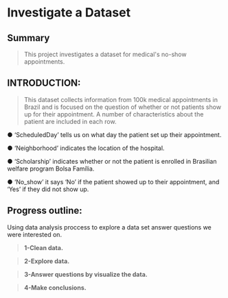 # Investigate a Dataset

## Summary

> This project investigates a dataset for medical's no-show appointments.

## INTRODUCTION:

> This dataset collects information from 100k medical appointments in Brazil and is focused on the question of whether or not patients show up for their appointment. A number of characteristics about the patient are included in each row.

● ‘ScheduledDay’ tells us on what day the patient set up their appointment.

● ‘Neighborhood’ indicates the location of the hospital.

● ‘Scholarship’ indicates whether or not the patient is enrolled in Brasilian welfare program Bolsa Família.

● ‘No_show’ it says ‘No’ if the patient showed up to their appointment, and ‘Yes’ if they did not show up.

## Progress outline:

 Using data analysis proccess to explore a data set answer questions we were interested on.

> **1-Clean data.**

> **2-Explore data.**

> **3-Answer questions by visualize the data.**

> **4-Make conclusions.**
